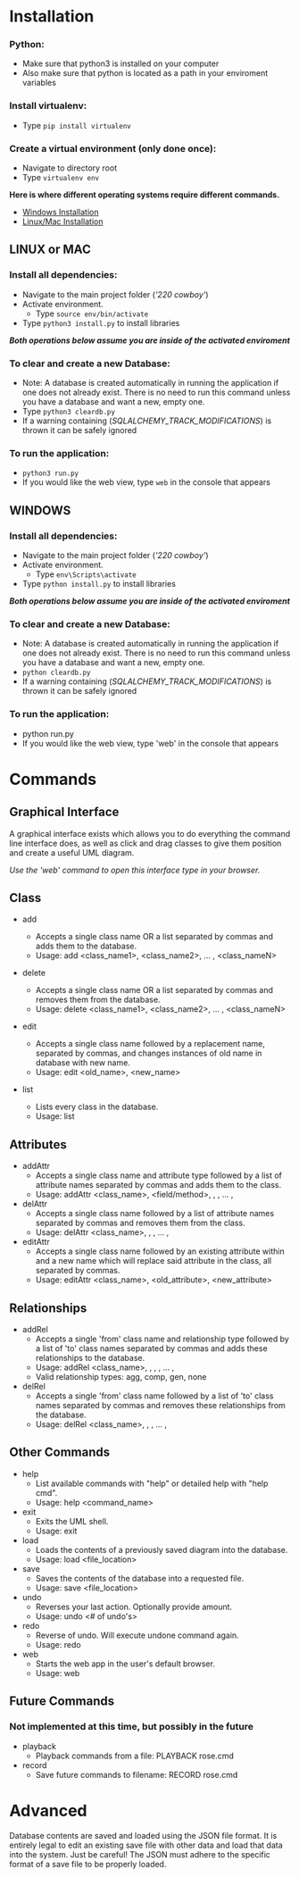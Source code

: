 # Installation

### Python:
- Make sure that python3 is installed on your computer
- Also make sure that python is located as a path in your enviroment variables

### Install virtualenv:
- Type `pip install virtualenv`

### Create a virtual environment (only done once):
- Navigate to directory root
- Type `virtualenv env`

**Here is where different operating systems require different commands.**
- [Windows Installation](#windows)
- [Linux/Mac Installation](#linux-or-mac)

## LINUX or MAC

### Install all dependencies:
- Navigate to the main project folder (*'220 cowboy'*)
- Activate environment.
	- Type `source env/bin/activate`
- Type `python3 install.py` to install libraries

***Both operations below assume you are inside of the activated enviroment***

### To clear and create a new Database: 
- Note: A database is created automatically in running the application if one does not already exist. There is no need to run this command unless you have a database and want a new, empty one.
- Type `python3 cleardb.py`
- If a warning containing (*SQLALCHEMY_TRACK_MODIFICATIONS*) is thrown it can be safely ignored

### To run the application:
- `python3 run.py`
- If you would like the web view, type `web` in the console that appears

## WINDOWS

### Install all dependencies:
- Navigate to the main project folder (*'220 cowboy'*)
- Activate environment.
	- Type `env\Scripts\activate`
- Type `python install.py` to install libraries

***Both operations below assume you are inside of the activated enviroment***

### To clear and create a new Database:
- Note: A database is created automatically in running the application if one does not already exist. There is no need to run this command unless you have a database and want a new, empty one. 
- `python cleardb.py`
- If a warning containing (*SQLALCHEMY_TRACK_MODIFICATIONS*) is thrown it can be safely ignored

### To run the application:
- python run.py
- If you would like the web view, type 'web' in the console that appears

# Commands

## Graphical Interface
A graphical interface exists which allows you to do everything the command line interface does, as well as click and drag classes to give them position and create a useful UML diagram.

*Use the 'web' command to open this interface type in your browser.*

## Class

- add
	- Accepts a single class name OR a list separated by commas and adds them to the database.
	- Usage: add <class_name1>, <class_name2>, ... , <class_nameN>

- delete
	- Accepts a single class name OR a list separated by commas and removes them from the database.
	- Usage: delete <class_name1>, <class_name2>, ... , <class_nameN>
- edit
	- Accepts a single class name followed by a replacement name, separated by commas, and changes instances of old name in database with new name.
	- Usage: edit <old_name>, <new_name>
- list
	- Lists every class in the database.
	- Usage: list
	    
## Attributes

- addAttr
	- Accepts a single class name and attribute type followed by a list of attribute names separated by commas and adds them to the class.
	- Usage: addAttr <class_name>, <field/method>, <attribute1>, <attribute2>, ... , <attributeN>
- delAttr
	- Accepts a single class name followed by a list of attribute names separated by commas and removes them from the class.
	- Usage: delAttr <class_name>, <attribute1>, <attribute2>, ... , <attributeN>
- editAttr
	- Accepts a single class name followed by an existing attribute within and a new name which will replace said attribute in the class, all separated by commas.
	- Usage: editAttr <class_name>, <old_attribute>, <new_attribute>
	
## Relationships

- addRel
	- Accepts a single 'from' class name and relationship type followed by a list of 'to' class names separated by commas and adds these relationships to the database.
	- Usage: addRel <class_name>, <relationship type>, <relationship1>, <relationship2>, ... , <relationshipN>
	- Valid relationship types: agg, comp, gen, none
- delRel
	- Accepts a single 'from' class name followed by a list of 'to' class names separated by commas and removes these relationships from the database.
	- Usage: delRel <class_name>, <relationship1>, <relationship2>, ... , <relationshipN>
	
## Other Commands

- help
	- List available commands with "help" or detailed help with "help cmd". 
	- Usage: help <command_name> 
- exit
	- Exits the UML shell.
	- Usage: exit
- load
	- Loads the contents of a previously saved diagram into the database.
	- Usage: load <file_location>
- save
	- Saves the contents of the database into a requested file.
	- Usage: save <file_location>
- undo
	- Reverses your last action. Optionally provide amount.
	- Usage: undo <# of undo's>
- redo
	- Reverse of undo.  Will execute undone command again.
	- Usage: redo
- web
	- Starts the web app in the user's default browser.
	- Usage: web
	
## Future Commands

### Not implemented at this time, but possibly in the future

- playback
	- Playback commands from a file:  PLAYBACK rose.cmd
- record
	- Save future commands to filename:  RECORD rose.cmd

# Advanced
Database contents are saved and loaded using the JSON file format. It is entirely legal to edit an existing save file with other data and load that data into the system. Just be careful! The JSON must adhere to the specific format of a save file to be properly loaded.